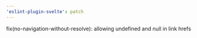 ```yaml
---
'eslint-plugin-svelte': patch
---
```


fix(no-navigation-without-resolve): allowing undefined and null in link hrefs
